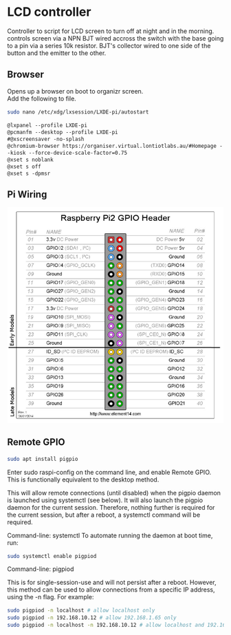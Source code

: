 # LCD controller

Controller to script for LCD screen to turn off at night and in the morning.  
controls screen via a NPN BJT wired accross the switch with the base going to a pin via a series 10k resistor.
BJT's collector wired to one side of the button and the  emitter to the other.  

## Browser

Opens up a browser on boot to organizr screen.  
Add the following to file.  

```bash
sudo nano /etc/xdg/lxsession/LXDE-pi/autostart 
```

```text
@lxpanel --profile LXDE-pi
@pcmanfm --desktop --profile LXDE-pi
#@xscreensaver -no-splash
@chromium-browser https://organiser.virtual.lontiotlabs.au/#Homepage --kiosk --force-device-scale-factor=0.75
@xset s noblank
@xset s off
@xset s -dpmsr
```

## Pi Wiring

![Pinout](./header_pinout.jpg)

## Remote GPIO

```bash
sudo apt install pigpio
```

Enter sudo raspi-config on the command line, and enable Remote GPIO. This is functionally equivalent to the desktop method.

This will allow remote connections (until disabled) when the pigpio daemon is launched using systemctl (see below). It will also launch the pigpio daemon for the current session. Therefore, nothing further is required for the current session, but after a reboot, a systemctl command will be required.

Command-line: systemctl
To automate running the daemon at boot time, run:

```bash
sudo systemctl enable pigpiod
```

Command-line: pigpiod

This is for single-session-use and will not persist after a reboot. However, this method can be used to allow connections from a specific IP address, using the -n flag. For example:

```bash
sudo pigpiod -n localhost # allow localhost only
sudo pigpiod -n 192.168.10.12 # allow 192.168.1.65 only
sudo pigpiod -n localhost -n 192.168.10.12 # allow localhost and 192.168.1.65 only
```